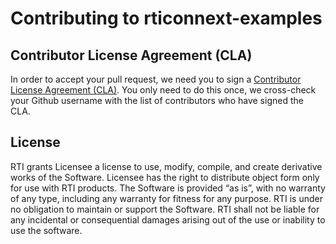 # Contributing to rticonnext-examples

## Contributor License Agreement (CLA)

In order to accept your pull request, we need you to sign a [Contributor License
Agreement (CLA)](http://community.rti.com/cla). You only need to do this once,
we cross-check your Github username with the list of contributors who have
signed the CLA.

## License

RTI grants Licensee a license to use, modify, compile, and create derivative
works of the Software.  Licensee has the right to distribute object form only
for use with RTI products.  The Software is provided “as is”, with no warranty
of any type, including any warranty for fitness for any purpose. RTI is under no
obligation to maintain or support the Software.  RTI shall not be liable for any
incidental or consequential damages arising out of the use or inability to use
the software.
